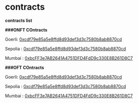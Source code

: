 # contracts  

**contracts list**  

**###ONFT COntracts**  

Goerli:  [0xcdf79e85a5e8ffd8d93def3d3c7580b8ab8870cd](https://goerli.etherscan.io/address/0xcdf79e85a5e8ffd8d93def3d3c7580b8ab8870cd#code)  

Sepolia : [0xcdf79e85a5e8ffd8d93def3d3c7580b8ab8870cd](https://sepolia.etherscan.io/address/0xcdf79e85a5e8ffd8d93def3d3c7580b8ab8870cd#code)  

Mumbai : [0xbcFF3e7AB2641A4751DFD4FdD9c330E8B261D8C7](https://mumbai.polygonscan.com/address/0xbcff3e7ab2641a4751dfd4fdd9c330e8b261d8c7#code)  

**###OFT COntracts**  

Goerli:  [0xcdf79e85a5e8ffd8d93def3d3c7580b8ab8870cd](https://goerli.etherscan.io/address/0x1392c0654fe80bc8907AB4449f736757d088f150#code)  

Sepolia : [0xcdf79e85a5e8ffd8d93def3d3c7580b8ab8870cd](https://sepolia.etherscan.io/address/0xcAE41c8bc205760c4Ec40Be4E6558F886aa14321#code)  

Mumbai : [0xbcFF3e7AB2641A4751DFD4FdD9c330E8B261D8C7](https://mumbai.polygonscan.com/address/0xcdF79E85a5e8FFd8D93def3D3c7580B8aB8870cd#code)  
